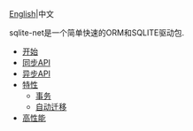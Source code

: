 ﻿﻿﻿﻿[English](README.md)|中文

sqlite-net是一个简单快速的ORM和SQLITE驱动包.

- [开始](Introduction/GettingStarted.zh-CN.md)
- [同步API](Introduction/SynchronousAPI.zh-CN.md)
- [异步API](Introduction/AsynchronousAPI.zh-CN.md)
- [特性](Introduction/Features.zh-CN.md)
  - [事务](Introduction/Transactions.zh-CN.md)
  - [自动迁移](Introduction/AutomaticMigrations.zh-CN.md)
- [高性能](Introduction/Performance.zh-CN.md)
